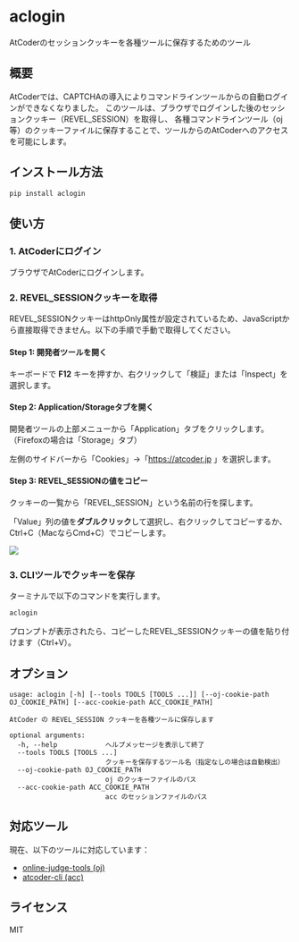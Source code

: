 # aclogin

AtCoderのセッションクッキーを各種ツールに保存するためのツール

## 概要

AtCoderでは、CAPTCHAの導入によりコマンドラインツールからの自動ログインができなくなりました。
このツールは、ブラウザでログインした後のセッションクッキー（REVEL_SESSION）を取得し、
各種コマンドラインツール（oj等）のクッキーファイルに保存することで、ツールからのAtCoderへのアクセスを可能にします。

## インストール方法

```bash
pip install aclogin
```

## 使い方

### 1. AtCoderにログイン

ブラウザでAtCoderにログインします。

### 2. REVEL_SESSIONクッキーを取得

REVEL_SESSIONクッキーはhttpOnly属性が設定されているため、JavaScriptから直接取得できません。以下の手順で手動で取得してください。

#### Step 1: 開発者ツールを開く

キーボードで **F12** キーを押すか、右クリックして「検証」または「Inspect」を選択します。

#### Step 2: Application/Storageタブを開く

開発者ツールの上部メニューから「Application」タブをクリックします。（Firefoxの場合は「Storage」タブ）

左側のサイドバーから「Cookies」→「https://atcoder.jp 」を選択します。

#### Step 3: REVEL_SESSIONの値をコピー

クッキーの一覧から「REVEL_SESSION」という名前の行を探します。

「Value」列の値を**ダブルクリック**して選択し、右クリックしてコピーするか、Ctrl+C（MacならCmd+C）でコピーします。

![](/img/session_location.png)

### 3. CLIツールでクッキーを保存

ターミナルで以下のコマンドを実行します。

```bash
aclogin
```

プロンプトが表示されたら、コピーしたREVEL_SESSIONクッキーの値を貼り付けます（Ctrl+V）。

## オプション

```
usage: aclogin [-h] [--tools TOOLS [TOOLS ...]] [--oj-cookie-path OJ_COOKIE_PATH] [--acc-cookie-path ACC_COOKIE_PATH]

AtCoder の REVEL_SESSION クッキーを各種ツールに保存します

optional arguments:
  -h, --help            ヘルプメッセージを表示して終了
  --tools TOOLS [TOOLS ...]
                        クッキーを保存するツール名（指定なしの場合は自動検出）
  --oj-cookie-path OJ_COOKIE_PATH
                        oj のクッキーファイルのパス
  --acc-cookie-path ACC_COOKIE_PATH
                        acc のセッションファイルのパス
```

## 対応ツール

現在、以下のツールに対応しています：

- [online-judge-tools (oj)](https://github.com/online-judge-tools/oj)
- [atcoder-cli (acc)](https://github.com/Tatamo/atcoder-cli)

## ライセンス

MIT